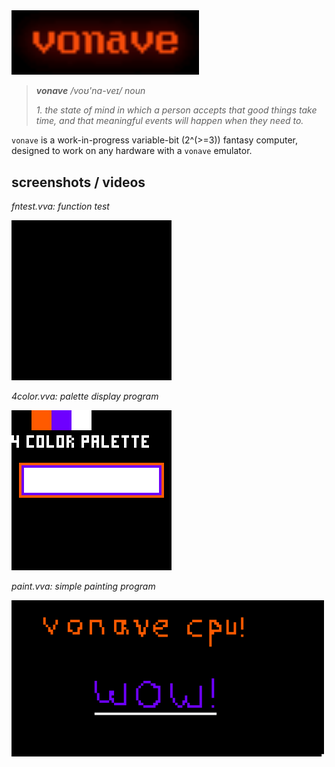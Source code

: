 <img src="assets/logo.png" width=300px>

> ***vonave** /voʊ'nɑ-veɪ/*
> *noun*
>
> *1. the state of mind in which a person accepts that good things take time, and that meaningful events will happen when they need to.*

`vonave` is a work-in-progress variable-bit (2^(>=3)) fantasy computer, designed to work on any hardware with a `vonave` emulator.

## screenshots / videos

*fntest.vva: function test*

<img src="assets/fntest.gif">

*4color.vva: palette display program*

<img src="assets/4color.png" width=256px>

*paint.vva: simple painting program*

<img src="assets/paint.png" width=500px>
